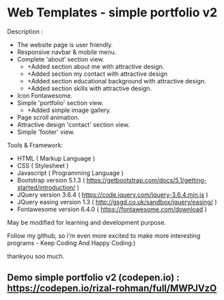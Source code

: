 # Web Templates - simple portfolio v2
Description :
- The website page is user friendly.
- Responsive navbar & mobile menu.
- Complete 'about' section view.
  + +Added section about me with attractive design.
  + +Added section my contact with attractive design
  + +Added section educational background with attractive design.
  + +Added section skills with attractive design.
- Icon Fontawesome.
- Simple 'portfolio' section view.
  + +Added simple image gallery.
- Page scroll animation.
- Attractive design 'contact' section view.
- Simple 'footer' view.

Tools & Framework:
- HTML ( Markup Language )
- CSS ( Stylesheet )
- Javascript ( Programming Language )
- Bootstrap version 5.1.3 ( https://getbootstrap.com/docs/5.1/getting-started/introduction/ )
- JQuery version 3.6.4 ( https://code.jquery.com/jquery-3.6.4.min.js )
- JQuery easing version 1.3 ( http://gsgd.co.uk/sandbox/jquery/easing/ )
- Fontawesome version 6.4.0 ( https://fontawesome.com/download )

May be modified for learning and development purpose.

Follow my github, so i'm even more excited to make more interesting programs - Keep Coding And Happy Coding:)

thankyou soo much.

Demo simple portfolio v2 (codepen.io) : https://codepen.io/rizal-rohman/full/MWPJVzO
-
